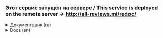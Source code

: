 ### Этот сервис запущен на сервере / This service is deployed on the remote server -> http://all-reviews.ml/redoc/

<details>
<summary>Документация (ru)</summary>
   
### API Yamdb 

![CI/CD workflow](https://github.com/MariaMozgunova/yamdb_final/workflows/workflow/badge.svg)

Докеризированный сервис API отзывов о фильмах, книгах и песнях. Nginx раздаёт статику, Gunicorn передаёт запросы Django-приложению. Данные хранятся в базе данных PostgreSQL. Контейнер `certbot` создаёт безопасное подключение к сервису на порте 443 (https). Написала GitHub Actions workflow, который:
- проверяет код на соответствие PEP 8;
- строит Docker images, определенные в `docker-compose.yaml` и пушит их на Docker Hub;
- Копирует необходимые для запуска проекта файлы на сервер;
- Скачивает images из Docker Hub;
- Запускает контейнеры;
- Отправляет сообщения в Telegram и Slack о завершении workflow.
Подключила домен на сайте Freenom.com. Все запросы с помощью DNS направляются на public.ip удаленного сервера.

Если вы хотите запустить такой сервис на своём сервере, следуйте нижеприведённой инструкции. 

### Запуск приложения

Эта инструкция поможет вам запустить сервис на удаленном сервере.

#### Предварительные требования использования приложения
- сервер с public ip и установленной операционной системой Ubuntu;
- Telegram Bot, [документация по созданию](https://tlgrm.ru/docs/bots#kak-sozdat-bota);
- Slack Bot, [документация по созданию](https://api.slack.com/authentication/basics#start);
- аккаунт на DockerHub;
- домен, можно зарегистрировать бесплатный на [Freenom](https://www.freenom.com/);

#### Настройка сервера
1. Подключитесь к своему серверу по ssh (`ssh <пользователь_сервера>@<public_ip_сервера>`, затем введите passphrase от ssh key). Для дальнейшей работу у вас должен быть доступ именно по ключу, а не по паролю;
2. Обновите индекс пакетов APT: `apt-get update`;
3. Теперь обновите существующие в системе пакеты и установите обновления: `apt-get upgrade -y`;
4. Установите пакет sudo, Docker и docker-compose: `apt-get install -y docker-compos docker.ioe sudo`;
5. Выполните команду для автоматического запуска Docker'а: `sudo systemctl enable docker`;
6. Остановите nginx (если этого не сделать, Docker контейнер `nginx` не запустится): `sudo systemctl disable nginx`;
7. Сейчас запустим firewall. Разрешите запросы по протоколам http, https и ssh:
   ```
   sudo ufw allow 'Nginx Full'
   sudo ufw allow OpenSSH
   ```
8. Включите firewall: `sudo ufw enable `.

#### Запуск сервиса
1. Создайте fork проекта;
2. В fork перейдите в Settings > Secrets и сконфигурируйте следующие константы для работы workflow:
   - `DOCKER_USERNAME` - логин от DockerHub;
   - `DOCKER_PASSWORD` - пароль от DockerHub;

   - `DB_ENGINE` - система управления базой данных;
   - `DB_HOST` - путь до базы данных (в данном случае указываем название контейнера, в котором она расположена - `db`);
   - `DB_NAME` - название базы данных, в которой будут сохраняться записи;
   - `DB_PORT` - порт для подключения к базе данных;
   - `POSTGRES_USER` - пользователь с полными правами к базе данных;
   - `POSTGRES_PASSWORD` - пароль пользователя `POSTGRES_USER`, если вы используете PostgreSQL, то не изменяйте названия переменных `POSTGRES_USER` и `POSTGRES_PASSWORD`;
   - `DEBUG` - 0 - запуск сервиса в отладочном режиме, 1 - запуск сервиса в рабочем режиме;
   - `SECRET_KEY` - можно сгенерировать здесь [Djecrety](https://djecrety.ir/);

   - `DOMAIN` - домен вашего сайта;
   - `EMAIL` - почта используется для создания SSL сертификата Let`s Encrypt;
   - `ROOT` - местоположение статики в Nginx контейнере, обычно это `/etc/nginx/html`;
   - `WWWDOMAIN` - тоже самое, что и `DOMAIN`, только с префиксом `www.`;
   
   - `HOST` - ip сервера;
   - `SSH_KEY` - private ssh key для подключения к серверу;
   - `PASSPHRASE` - passphrase к private ssh key;
   - `USER` - пользователь сервера;

   - `NGINX_CONTAINER` - название контейнера с Django приложением;

   - `SLACK_TO` - id чата с Slack Bot;
   - `SLACK_TOKEN` - токен бота, установленного в workspace;
   - `TELEGRAM_TO` - id чата с Telegram Bot;
   - `TELEGRAM_TOKEN` - токен бота;
3. Запустите workflow вручную:
- в репозитории перейдите во вкладку Actions;
- слева выберете workflow, который нужно запустить;
- сверху увидите кнопку Run workflow - нажмите её;
4. Когда workflow успешно завершится, перейдите на `http://<public ip сервера>/redoc/` и убедитесь, что видите документацию.

Отлично! Всё работает.

### Заполнение базы начальными данными

1. Подключитесь к своему серверу по ssh (`ssh <пользователь_сервера>@<public_ip_сервера>`, затем введите passphrase от ssh key);
2. Выполните вход в контейнер командой `docker exec -it yamdb-web bash`. Если вы переименовали контейнер Django приложения, измените значение `yamdb-web`;
3. Выполните миграции `python3 manage.py migrate`;
4. В файле initial_data.json подготовлены начальные данные, загрузите их в базу `python manage.py loaddata initial_data.json`;

Если вы хотите создать свои тестовые данные, посмотрите [статью RealPython](https://realpython.com/data-migrations/#examples).
Также вы можете создать данные через shell, импортировав модели: `python manage.py shell`.

### Создания суперпользователя контейнера

Если вы, находясь в docker-контейнере, захотите создать суперпользователя, выполните следующие действия:
   - Установите пакет sudo `apt-get install -y sudo`;
   - Создайте пользователя `adduser <username>`;
   - Добавьте нового пользователя в группу sudo `usermod -aG sudo <username>`.
   
### Создание суперпользователя Django-проекта

В контейнере приложения выполните следующие команды:
   - `python manage.py createsuperuser`;
   - введите почту и придумайте пароль.
</details>

<details>
   
<summary>Docs (en)</summary>
   
### API Yamdb 

![CI/CD workflow](https://github.com/MariaMozgunova/yamdb_final/workflows/workflow/badge.svg)

This is the dockerized API service storing reviews about books, music and films. Nginx delivers static files and proxies other requests to Django app. All data is stored in PostgreSQL database.  

### Getting Started

Following steps below you can deploy this API to your remote server.

#### Prerequisites
- You wiil need server with public ip and Ubuntu OS;
- Telegram Bot, [docs to create one](https://tlgrm.ru/docs/bots#kak-sozdat-bota);
- Slack Bot, [how to construct](https://api.slack.com/authentication/basics#start);
- DockerHub account.

#### Set up your server
1. Connect to your server via ssh (`ssh <username>@<public_ip>`, then type your passphrase);
2. Update the package lists APT: `apt-get update`;
3. Upgrade the packages: `apt-get upgrade -y`;
4. Install sudo, Docker and docker-compose: `apt-get install -y docker.io docker-compose sudo`;
5. Tell Docker to be allways running: `sudo systemctl enable docker`;

#### Deploy your server
1. Fork this project;
2. В fork перейдите в Settings > Secrets и сконфигурируйте следующие константы для работы workflow: # TODO: finish describing env vars
   - `DOCKER_USERNAME` - логин от DockerHub;
   - `DOCKER_PASSWORD` - пароль от DockerHub;
   - `DB_ENGINE` - система управления базой данных;
   - `DB_HOST` - путь до базы данных (в данном случае указываем название контейнера, в котором она расположена - `db`);
   - `DB_NAME` - название базы данных, в которой будут сохраняться записи;
   - `DB_PORT` - порт для подключения к базе данных;
   - `POSTGRES_USER` - user with full rights to manipulate database;
   - `POSTGRES_PASSWORD` - password for the `POSTGRES_USER`;
   - `DEBUG` - 0 - debug mode (it means anyone can see full traceback of an error in case it occures while reaching the web site), 1 - production mode;
   - `HOST` - server's public ip;
   - `USER` - пользователь сервера;
   - `SSH_KEY` - private ssh key to connect to server;
   - `PASSPHRASE` - passphrase for private ssh key;
   - `SLACK_TO` - Slack Bot's chat id;
   - `SLACK_TOKEN` - token of Slack Bot installed in your workspace;
   - `TELEGRAM_TO` - Telegram Bot's chat id;
   - `TELEGRAM_TOKEN` - token of your Telegram Bot;
3. Clone repo from your branch to your computer `git clone https://github.com/<your_github_username>/yamdb_final.git [<dir_name>]`;
4. Change you working dir to the folder you just cloned `cd <dir_name>`;
5. Create configuration file .env:
   - Create .env file using .env.template as a template `cp .env.template .env`;
   - Give current values to variebles listed in .env file.
6. Push changes to your fork `git push [origin master]` and workflow will start automatically and deploy servise to your server;
7. Wait till workflow will terminate successfully. You can now find documentation here `http://<public ip сервера>/redoc/`.

Perfect! It works.

### Add initial data to your database

1. Connect to your server via ssh (`ssh <username>@<public_ip>`, then type your passphrase);
2. Connect to your container where Django app is currently running `docker exec -it yamdb-web bash`;
3. Apply migrations `python3 manage.py migrate`;
4. Load initial data from initial_data.json `python manage.py loaddata initial_data.json`;

In case you want to generate your own initial data, check out [RealPython article](https://realpython.com/data-migrations/#examples).
You can also create data using shell, don't forget to import models firstly: `python manage.py shell`.

### Add container's superuser

You can create container's superuser:
   - Install sudo if you hanen't done that already `apt-get install -y sudo`;
   - Create user to whom you want to grant sudo privilegies `adduser <username>`;
   - Add new user to sudo group `usermod -aG sudo <username>`.
   
### Add Django app's superuser

Connect to Django app's container as described in previous section, step 2:
   - `python manage.py createsuperuser`;
   - enter your email and think up password.
</details>
